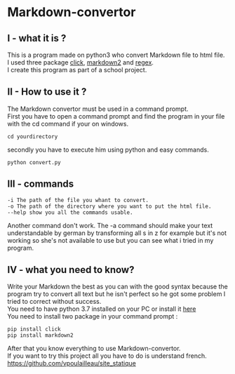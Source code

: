 # Markdown-convertor
## I - what it is  ?
This is a program made on python3 who convert Markdown file to html file.  
I used three package [click](https://click.palletsprojects.com/en/7.x/), [markdown2](https://github.com/trentm/python-markdown2) and 
[regex](https://docs.python.org/fr/3/library/re.html).  
I create this program as part of a school project.  
  
## II - How to use it ?
The Markdown convertor must be used in a command prompt.  
First you have to open a command prompt and find the program in your file with the cd command if your on windows.
```
cd yourdirectory
```
secondly you have to execute him using python and easy commands.
```
python convert.py
```
## III - commands  
```
-i The path of the file you whant to convert.  
-o The path of the directory where you want to put the html file.
--help show you all the commands usable.
```
Another command don't work. The -a command should make your text understandable by german by transforming all s in z for example but it's not working so she's not available to use but you can see what i tried in my program.  
## IV - what you need to know?  
Write your Markdown the best as you can with the good syntax because the program try to convert all text but he isn't perfect so he got some problem I tried to correct without success.  
You need to have python 3.7 installed on your PC or install it [here](https://www.python.org/)  
You need to install two package in your command prompt :
```
pip install click
pip install markdown2
```
After that you know everything to use Markdown-convertor.  
If you want to try this project all you have to do is understand french.  
https://github.com/vpoulailleau/site_statique

